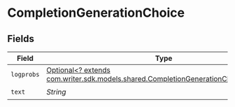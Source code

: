 # CompletionGenerationChoice


## Fields

| Field                                                                                                                                            | Type                                                                                                                                             | Required                                                                                                                                         | Description                                                                                                                                      |
| ------------------------------------------------------------------------------------------------------------------------------------------------ | ------------------------------------------------------------------------------------------------------------------------------------------------ | ------------------------------------------------------------------------------------------------------------------------------------------------ | ------------------------------------------------------------------------------------------------------------------------------------------------ |
| `logprobs`                                                                                                                                       | [Optional<? extends com.writer.sdk.models.shared.CompletionGenerationChoiceLogprobs>](../../models/shared/CompletionGenerationChoiceLogprobs.md) | :heavy_minus_sign:                                                                                                                               | N/A                                                                                                                                              |
| `text`                                                                                                                                           | *String*                                                                                                                                         | :heavy_check_mark:                                                                                                                               | N/A                                                                                                                                              |